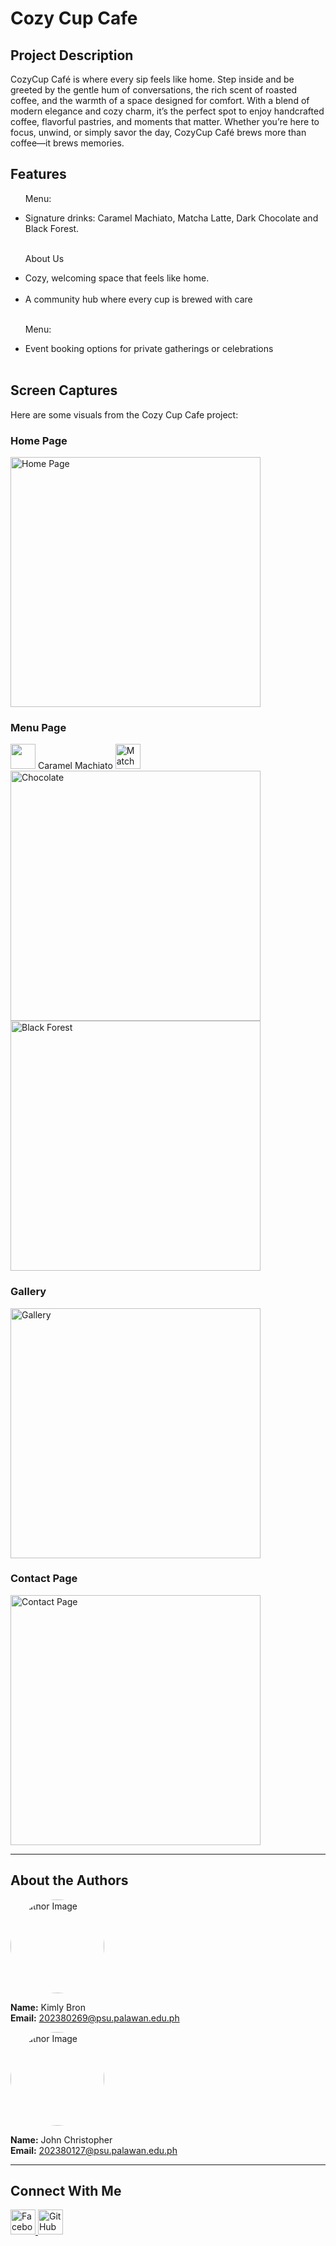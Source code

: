 
# Cozy Cup Cafe

## Project Description
CozyCup Café is where every sip feels like home. Step inside and be greeted by the gentle hum of conversations, the rich scent of roasted coffee, and the warmth of a space designed for comfort. With a blend of modern elegance and cozy charm, it’s the perfect spot to enjoy handcrafted coffee, flavorful pastries, and moments that matter. Whether you’re here to focus, unwind, or simply savor the day, CozyCup Café brews more than coffee—it brews memories.

## Features 
<ul>
    <p>Menu:</p>
    <li> Signature drinks: Caramel Machiato, Matcha Latte, Dark Chocolate and Black Forest. </li><br>
    <P>About Us</p>
    <li>Cozy, welcoming space that feels like home. </li><br>
    <li>A community hub where every cup is brewed with care </li><br>
    <p>Menu:</p>
    <li>Event booking options for private gatherings or celebrations </li><br>
</ul>

## Screen Captures
Here are some visuals from the Cozy Cup Cafe project:

### Home Page
<img src="images/home.png" alt="Home Page" width="400">

### Menu Page
<img src="https://i.pinimg.com/736x/86/aa/58/86aa58f84b31ad2f0b3ab0f8293d40ec.jpg" width="40">
Caramel Machiato
<img src="https://i.pinimg.com/1200x/6c/d7/9a/6cd79abd33db024e7cd4cd63b47907dc.jpg" alt="Matcha Latte" width="40">
<img src="tsoko.png" alt="Chocolate" width="400">
<img src="bflorest.png" alt="Black Forest" width="400">

### Gallery
<img src="images/gallery.png" alt="Gallery" width="400">

### Contact Page
<img src="images/contact.png" alt="Contact Page" width="400">

---

## About the Authors
<img src="images/Github.png" alt="Author Image" width="150" style="border-radius:50%;">

**Name:** Kimly Bron  
**Email:** 202380269@psu.palawan.edu.ph

<img src="images/Github.png" alt="Author Image" width="150" style="border-radius:50%;">

**Name:** John Christopher  
**Email:** 202380127@psu.palawan.edu.ph

---

## Connect With Me
<a href="https://www.facebook.com/jc.remandaban.2024">
  <img src="https://raw.githubusercontent.com/gauravghongde/social-icons/master/SVG/Color/Facebook.svg"  width="40" alt="Facebook" >
</a> 


<a href="https://github.com/yourusername">
  <img src="https://raw.githubusercontent.com/gauravghongde/social-icons/master/SVG/Color/Github.svg" width="40" alt="GitHub">
</a>
